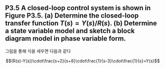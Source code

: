 ## P3.5 A closed-loop control system is shown in Figure P3.5. (a) Determine the closed-loop transfer function $T(s)=Y(s)/R(s)$. (b) Determine a state variable model and sketch a block diagram model in phase variable form.

그림을 통해 식을 세우면 다음과 같다 

$$(R(s)-Y(s))\cdot\frac{s+2}{s+8}\cdot\frac{1}{s-3}\cdot\frac{1}{s}=Y(s)$$

